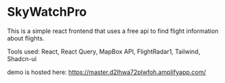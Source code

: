 # SkyWatchPro
This is a simple react frontend that uses a free api to find flight information about flights.

Tools used: React, React Query, MapBox API, FlightRadar1, Tailwind, Shadcn-ui

demo is hosted here:  https://master.d2lhwa72plwfoh.amplifyapp.com/

